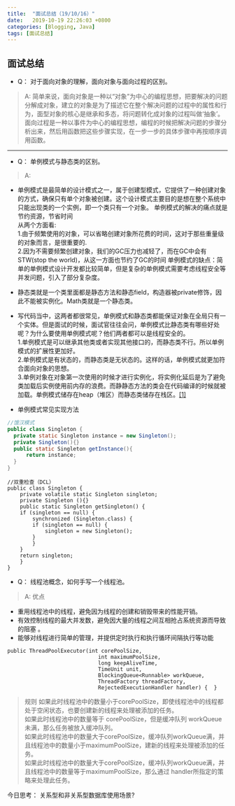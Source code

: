 ```yaml
---
title:  "面试总结（19/10/16）"
date:   2019-10-19 22:26:03 +0800
categories: [Blogging, Java]
tags: [面试总结]
---
```


## 面试总结

* Q： 对于面向对象的理解，面向对象与面向过程的区别。

> A: 简单来说，面向对象是一种以“对象”为中心的编程思想，把要解决的问题分解成对象，建立的对象是为了描述它在整个解决问题的过程中的属性和行为，面型对象的核心是继承和多态，将问题转化成对象的过程叫做‘抽象’。  
面向过程是一种以事件为中心的编程思想，编程的时候把解决问题的步骤分析出来，然后用函数把这些步骤实现，在一步一步的具体步骤中再按顺序调用函数。

---
* Q： 单例模式与静态类的区别。

>A:  
* 单例模式是最简单的设计模式之一，属于创建型模式，它提供了一种创建对象的方式，确保只有单个对象被创建。这个设计模式主要目的是想在整个系统中只能出现类的一个实例，即一个类只有一个对象。
单例模式的解决的痛点就是节约资源，节省时间  
从两个方面看:  
1.由于频繁使用的对象，可以省略创建对象所花费的时间，这对于那些重量级的对象而言，是很重要的.  
2.因为不需要频繁创建对象，我们的GC压力也减轻了，而在GC中会有STW(stop the world)，从这一方面也节约了GC的时间
单例模式的缺点：简单的单例模式设计开发都比较简单，但是复杂的单例模式需要考虑线程安全等并发问题，引入了部分复杂度。  
* 静态类就是一个类里面都是静态方法和静态field，构造器被private修饰，因此不能被实例化。Math类就是一个静态类。  
* 写代码当中，这两者都很常见，单例模式和静态类都能保证对象在全局只有一个实体。但是面试的时候，面试官往往会问，单例模式比静态类有哪些好处呢？为什么要使用单例模式呢？他们两者都可以是线程安全的。  
1.单例模式是可以继承其他类或者实现其他接口的，而静态类不行。所以单例模式的扩展性更加好。  
2.单例模式是有状态的，而静态类是无状态的。这样的话，单例模式就更加符合面向对象的思想。  
3.单例对象在对象第一次使用的时候才进行实例化，将实例化延后是为了避免类加载后实例使用前内存的浪费。而静静态方法的类会在代码编译的时候就被加载。单例模式储存在heap（堆区）而静态类储存在栈区。[[1]](https://blog.csdn.net/laibowon/article/details/91050133)

* 单例模式常见实现方法
```java
//饿汉模式
public class Singleton {
  private static Singleton instance = new Singleton();
  private Singleton(){}
  public static Singleton getInstance(){
      return instance;
  }
}
```

```
//双重检查（DCL）
public class Singleton {  
    private volatile static Singleton singleton;  
    private Singleton (){}  
    public static Singleton getSingleton() {  
    if (singleton == null) {  
        synchronized (Singleton.class) {  
        if (singleton == null) {  
            singleton = new Singleton();  
        }  
        }  
    }  
    return singleton;  
    }  
}  
```


* Q： 线程池概念，如何手写一个线程池。
>A: 优点
  * 重用线程池中的线程，避免因为线程的创建和销毁带来的性能开销。
  * 有效控制线程的最大并发数，避免因大量的线程之间互相抢占系统资源而导致的阻塞 。
  * 能够对线程进行简单的管理，并提供定时执行和执行循环间隔执行等功能  

```
public ThreadPoolExecutor(int corePoolSize,
                             int maximumPoolSize,
                             long keepAliveTime,
                             TimeUnit unit,
                             BlockingQueue<Runnable> workQueue,
                             ThreadFactory threadFactory,
                             RejectedExecutionHandler handler) {  }

```
> 规则
如果此时线程池中的数量小于corePoolSize，即使线程池中的线程都处于空闲状态，也要创建新的线程来处理被添加的任务。   
如果此时线程池中的数量等于 corePoolSize，但是缓冲队列 workQueue未满，那么任务被放入缓冲队列。  
如果此时线程池中的数量大于corePoolSize，缓冲队列workQueue满，并且线程池中的数量小于maximumPoolSize，建新的线程来处理被添加的任务。  
如果此时线程池中的数量大于corePoolSize，缓冲队列workQueue满，并且线程池中的数量等于maximumPoolSize，那么通过 handler所指定的策略来处理此任务。


今日思考： 关系型和非关系型数据库使用场景?
